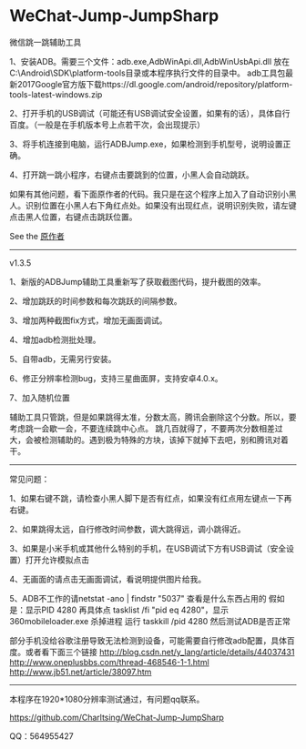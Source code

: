 ﻿# WeChat-Jump-JumpSharp

微信跳一跳辅助工具

1、安装ADB。需要三个文件：adb.exe,AdbWinApi.dll,AdbWinUsbApi.dll
   放在C:\Android\SDK\platform-tools目录或本程序执行文件的目录中。
   adb工具包最新2017Google官方版下载https://dl.google.com/android/repository/platform-tools-latest-windows.zip
 
2、打开手机的USB调试（可能还有USB调试安全设置，如果有的话），具体自行百度。（一般是在手机版本号上点若干次，会出现提示）

3、将手机连接到电脑，运行ADBJump.exe，如果检测到手机型号，说明设置正确。

4、打开跳一跳小程序，右键点击要跳到的位置，小黑人会自动跳跃。

如果有其他问题，看下面原作者的代码。我只是在这个程序上加入了自动识别小黑人。识别位置在小黑人右下角红点处。如果没有出现红点，说明识别失败，请左键点击黑人位置，右键点击跳跃位置。


See the [原作者](http://www.cnblogs.com/dotnet-org-cn/p/8149693.html) 


****************************************************************
v1.3.5

1、新版的ADBJump辅助工具重新写了获取截图代码，提升截图的效率。

2、增加跳跃的时间参数和每次跳跃的间隔参数。

3、增加两种截图fix方式，增加无画面调试。

4、增加adb检测批处理。

5、自带adb，无需另行安装。

6、修正分辨率检测bug，支持三星曲面屏，支持安卓4.0.x。

7、加入随机位置

辅助工具只管跳，但是如果跳得太准，分数太高，腾讯会删除这个分数。所以，要考虑跳一会歇一会，不要连续跳中心点。
跳几百就得了，不要两次分数相差过大，会被检测辅助的。遇到极为特殊的方块，该掉下就掉下去吧，别和腾讯对着干。

****************************************************************
常见问题：

1、如果右键不跳，请检查小黑人脚下是否有红点，如果没有红点用左键点一下再右键。

2、如果跳得太远，自行修改时间参数，调大跳得远，调小跳得近。

3、如果是小米手机或其他什么特别的手机，在USB调试下方有USB调试（安全设置）打开允许模拟点击

4、无画面的请点击无画面调试，看说明提供图片给我。

5、ADB不工作的请netstat -ano | findstr "5037"  查看是什么东西占用的
   假如是：显示PID  4280 
   再具体点 tasklist /fi "pid eq 4280"，显示 360mobileloader.exe
   杀掉进程 运行 taskkill /pid 4280
   然后测试ADB是否正常

部分手机没给谷歌注册导致无法检测到设备，可能需要自行修改adb配置，具体百度。或者看下面三个链接
http://blog.csdn.net/y_lang/article/details/44037431
http://www.oneplusbbs.com/thread-468546-1-1.html
http://www.jb51.net/article/38097.htm

***************************************************************
本程序在1920*1080分辨率测试通过，有问题qq联系。

https://github.com/Charltsing/WeChat-Jump-JumpSharp

QQ：564955427
